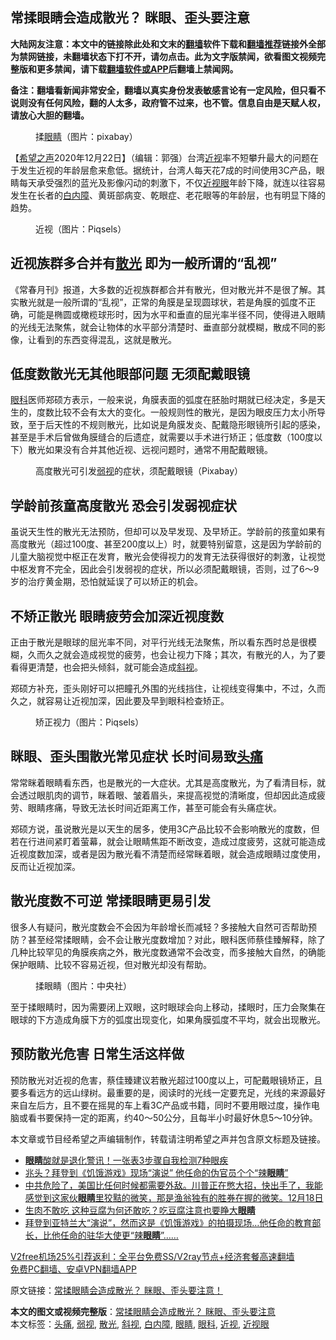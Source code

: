 <h2>常揉眼睛会造成散光？ 眯眼、歪头要注意</h2> <p class="notice"><b>大陆网友注意：本文中的链接除此处和文末的<a href="https://github.com/bannedbook/fanqiang" >翻墙</a>软件下载和<a href="https://github.com/killgcd/justmysocks/blob/master/README.md">翻墙推荐</a>链接外全部为禁网链接，未翻墙状态下打不开，请勿点击。此为文字版禁闻，欲看图文视频完整版和更多禁闻，请下载<a href="https://github.com/bannedbook/fanqiang">翻墙软件或APP</a>后翻墙上禁闻网。</p><p>备注：翻墙看新闻非常安全，翻墙以真实身份发表敏感言论有一定风险，但只看不说则没有任何风险，翻的人太多，政府管不过来，也不管。信息自由是天赋人权，请放心大胆的翻墙。</b></p>  <div class="entry"> <figure><figcaption>揉<a href="https://www.bannedbook.org/bnews/tag/%e7%9c%bc%e7%9d%9b/" class="st_tag internal_tag" rel="tag" title="标签 眼睛 下的日志">眼睛</a>（图片：pixabay）</figcaption></figure> <p>【<span class='wp_keywordlink_affiliate'><a href="https://www.soundofhope.org" title="希望之声" target="_blank">希望之声</a></span>2020年12月22日】（编辑：郭强）台湾<a href="https://www.bannedbook.org/bnews/tag/%e8%bf%91%e8%a7%86/" class="st_tag internal_tag" rel="tag" title="标签 近视 下的日志">近视</a>率不短攀升最大的问题在于发生近视的年龄层愈来愈低。据统计，台湾人每天花7成的时间使用3C产品，眼睛每天承受强烈的蓝光及影像闪动的刺激下，不仅<a href="https://www.bannedbook.org/bnews/tag/%e8%bf%91%e8%a7%86%e7%9c%bc/" class="st_tag internal_tag" rel="tag" title="标签 近视眼 下的日志">近视眼</a>年龄下降，就连以往容易发生在长者的<a href="https://www.bannedbook.org/bnews/tag/%e7%99%bd%e5%86%85%e9%9a%9c/" class="st_tag internal_tag" rel="tag" title="标签 白内障 下的日志">白内障</a>、黄斑部病变、乾眼症、老花眼等的年龄层，也有明显下降的趋势。</p> <figure><figcaption>近视（图片：Piqsels）</figcaption></figure> <h2>近视族群多合并有<a href="https://www.bannedbook.org/bnews/tag/%e6%95%a3%e5%85%89/" class="st_tag internal_tag" rel="tag" title="标签 散光 下的日志">散光</a> 即为一般所谓的“乱视”</h2> <p>《常春月刊》报道，大多数的近视族群都合并有散光，但对散光并不是很了解。其实散光就是一般所谓的“乱视”，正常的角膜是呈现圆球状，若是角膜的弧度不正确，可能是椭圆或橄榄球形时，因为水平和垂直的屈光率半径不同，使得进入眼睛的光线无法聚焦，就会让物体的水平部分清楚时、垂直部分就模糊，散成不同的影像，让看到的东西变得混乱，这就是散光。</p> <h2>低度数散光无其他眼部问题 无须配戴眼镜</h2> <p><a href="https://www.bannedbook.org/bnews/tag/%e7%9c%bc%e7%a7%91/" class="st_tag internal_tag" rel="tag" title="标签 眼科 下的日志">眼科</a>医师郑硕方表示，一般来说，角膜表面的弧度在胚胎时期就已经决定，多是天生的，度数比较不会有太大的变化。一般规则性的散光，是因为眼皮压力太小所导致，至于后天性的不规则散光，比如说是角膜发炎、配戴隐形眼镜所引起的感染，甚至是手术后曾做角膜缝合的后遗症，就需要以手术进行矫正；低度数（100度以下）散光如果没有合并其他近视、远视问题时，通常不用配戴眼镜。</p>  <figure><figcaption>高度散光可引发<a href="https://www.bannedbook.org/bnews/tag/%E5%BC%B1%E8%A7%86/" class="st_tag internal_tag" rel="tag" title="标签 弱视 下的日志">弱视</a>的症状，须配戴眼镜（Pixabay）</figcaption></figure> <h2>学龄前孩童高度散光 恐会引发弱视症状</h2> <p>虽说天生性的散光无法预防，但却可以及早发现、及早矫正。学龄前的孩童如果有高度散光（超过100度、甚至200度以上）时，就要特别留意，这是因为学龄前的儿童大脑视觉中枢正在发育，散光会使得视力的发育无法获得很好的刺激，让视觉中枢发育不完全，因此会引发弱视的症状，所以必须配戴眼镜，否则，过了6～9岁的治疗黄金期，恐怕就延误了可以矫正的机会。</p> <h2>不矫正散光 眼睛疲劳会加深近视度数</h2> <p>正由于散光是眼球的屈光率不同，对平行光线无法聚焦，所以看东西时总是很模糊，久而久之就会造成视觉的疲劳，也会让视力下降；其次，有散光的人，为了要看得更清楚，也会把头倾斜，就可能会造成<a href="https://www.bannedbook.org/bnews/tag/%e6%96%9c%e8%a7%86/" class="st_tag internal_tag" rel="tag" title="标签 斜视 下的日志">斜视</a>。</p> <p>郑硕方补充，歪头刚好可以把瞳孔外围的光线挡住，让视线变得集中，不过，久而久之，就容易让近视加深，因此要及早到眼科检查矫正。</p>  <figure><figcaption>矫正视力（图片：Piqsels）</figcaption></figure> <h2>眯眼、歪头围散光常见症状 长时间易致<a href="https://www.bannedbook.org/bnews/tag/%e5%a4%b4%e7%97%9b/" class="st_tag internal_tag" rel="tag" title="标签 头痛 下的日志">头痛</a></h2> <p>常常眯着眼睛看东西，也是散光的一大症状。尤其是高度散光，为了看清目标，就会透过眼肌肉的调节，眯着眼、皱着眉头，来提高视觉的清晰度，但却因此造成疲劳、眼睛疼痛，导致无法长时间近距离工作，甚至可能会有头痛症状。</p> <p>郑硕方说，虽说散光是以天生的居多，使用3C产品比较不会影响散光的度数，但若在行进间紧盯着萤幕，就会让眼睛焦距不断改变，造成过度疲劳，这就可能造成近视度数加深，或者是因为散光看不清楚而经常眯着眼，就会造成眼睛过度使用，反而让近视加深。</p> <h2>散光度数不可逆 常揉眼睛更易引发</h2> <p>很多人有疑问，散光度数会不会因为年龄增长而减轻？多接触大自然可否帮助预防？甚至经常揉眼睛，会不会让散光度数增加？对此，眼科医师蔡佳臻解释，除了几种比较罕见的角膜疾病之外，散光度数通常不会改变，而多接触大自然，的确能保护眼睛、比较不容易近视，但对散光却没有帮助。</p>  <figure><figcaption>揉眼睛（图片：中央社）</figcaption></figure> <p>至于揉眼睛时，因为需要闭上双眼，这时眼球会向上移动，揉眼时，压力会聚集在眼球的下方造成角膜下方的弧度出现变化，如果角膜弧度不平均，就会出现散光。</p> <h2>预防散光危害 日常生活这样做</h2> <p>预防散光对近视的危害，蔡佳臻建议若散光超过100度以上，可配戴眼镜矫正，且要多看远方的远山绿树。最重要的是，阅读时的光线一定要充足，光线的来源最好来自左后方，且不要在摇晃的车上看3C产品或书籍，同时不要用眼过度，操作电脑或看书要保持一定的距离，约40～50公分，且每半小时最好休息5～10分钟。</p> <p>本文章或节目经希望之声编辑制作，转载请注明希望之声并包含原文标题及链接。</p>  <ul class='op-related-articles' title='相关阅读'> <li><a href='https://www.bannedbook.org/bnews/health/20201222/1452731.html' target='_blank'><b>眼睛</b>酸就是退化警讯！一张表3步骤自我检测7种眼疾</a></li> <li><a href='https://www.bannedbook.org/bnews/cbnews/20201219/1450857.html' target='_blank'>兆头？拜登到《饥饿游戏》现场“演说” 他任命的伪官员个个“辣<b>眼睛</b>”</a></li> <li><a href='https://www.bannedbook.org/bnews/bannedvideo/20201219/1450836.html' target='_blank'>中共危险了，美国比任何时候都需要外敌。川普正在憋大招，快出手了，我能感觉到这家伙<b>眼睛</b>里狡黠的微笑，那是渔翁独有的胜券在握的微笑。12月18日</a></li> <li><a href='https://www.bannedbook.org/bnews/health/20201218/1450140.html' target='_blank'>生肉不敢吃 这种豆腐为何还敢吃？吃豆腐注意也要睁大<b>眼睛</b></a></li> <li><a href='https://www.bannedbook.org/bnews/comments/20201218/1449973.html' target='_blank'>拜登到亚特兰大“演说”，然而这是《饥饿游戏》的拍摄现场…他任命的教育部长，比他任命的驻华大使更“辣<b>眼睛</b>”……</a></li> </ul> <p class="texttj"> <a href="https://www.bannedbook.org/forum23/topic22702.html" target="_blank">V2free机场25%引荐返利：全平台免费SS/V2ray节点+经济套餐高速翻墙</a><br/> <a href="https://github.com/bannedbook/fanqiang/wiki/%E7%A6%81%E9%97%BB%E7%BD%91%E5%AE%89%E5%8D%93%E7%BF%BB%E5%A2%99%E6%96%B0%E9%97%BBAPP" target="_blank">免费PC翻墙、安卓VPN翻墙APP</a></p><p>原文链接：<a class="src_link"  href="https://www.soundofhope.org/post/452596" target="_blank">常揉眼睛会造成散光？ 眯眼、歪头要注意！</a></p><a name='sharetosocial'></a>       <div><b>本文的图文或视频完整版</b>：<a href='https://www.bannedbook.org/bnews/comments/20201222/1452836.html'>常揉眼睛会造成散光？ 眯眼、歪头要注意</a></div>  </div><!--END ENTRY--> <div class="postfooter"> <div>本文标签：<a href="https://www.bannedbook.org/bnews/tag/%e5%a4%b4%e7%97%9b/" rel="tag">头痛</a>, <a href="https://www.bannedbook.org/bnews/tag/%E5%BC%B1%E8%A7%86/" rel="tag">弱视</a>, <a href="https://www.bannedbook.org/bnews/tag/%e6%95%a3%e5%85%89/" rel="tag">散光</a>, <a href="https://www.bannedbook.org/bnews/tag/%e6%96%9c%e8%a7%86/" rel="tag">斜视</a>, <a href="https://www.bannedbook.org/bnews/tag/%e7%99%bd%e5%86%85%e9%9a%9c/" rel="tag">白内障</a>, <a href="https://www.bannedbook.org/bnews/tag/%e7%9c%bc%e7%9d%9b/" rel="tag">眼睛</a>, <a href="https://www.bannedbook.org/bnews/tag/%e7%9c%bc%e7%a7%91/" rel="tag">眼科</a>, <a href="https://www.bannedbook.org/bnews/tag/%e8%bf%91%e8%a7%86/" rel="tag">近视</a>, <a href="https://www.bannedbook.org/bnews/tag/%e8%bf%91%e8%a7%86%e7%9c%bc/" rel="tag">近视眼</a></div>  </div><!--END POSTFOOTER--> 
